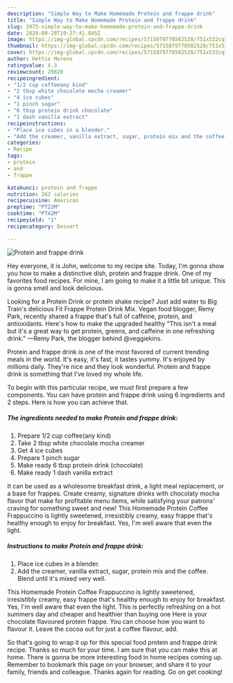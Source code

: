 ```yaml
---
description: "Simple Way to Make Homemade Protein and frappe drink"
title: "Simple Way to Make Homemade Protein and frappe drink"
slug: 3975-simple-way-to-make-homemade-protein-and-frappe-drink
date: 2020-09-28T19:27:41.845Z
image: https://img-global.cpcdn.com/recipes/5715879778582528/751x532cq70/protein-and-frappe-drink-recipe-main-photo.jpg
thumbnail: https://img-global.cpcdn.com/recipes/5715879778582528/751x532cq70/protein-and-frappe-drink-recipe-main-photo.jpg
cover: https://img-global.cpcdn.com/recipes/5715879778582528/751x532cq70/protein-and-frappe-drink-recipe-main-photo.jpg
author: Hettie Moreno
ratingvalue: 4.3
reviewcount: 29828
recipeingredient:
- "1/2 cup coffeeany kind"
- "2 tbsp white chocolate mocha creamer"
- "4 ice cubes"
- "1 pinch sugar"
- "6 tbsp protein drink chocolate"
- "1 dash vanilla extract"
recipeinstructions:
- "Place ice cubes in a blender."
- "Add the creamer, vanilla extract, sugar, protein mix and the coffee. Blend until it&#39;s mixed very well."
categories:
- Recipe
tags:
- protein
- and
- frappe

katakunci: protein and frappe 
nutrition: 262 calories
recipecuisine: American
preptime: "PT22M"
cooktime: "PT42M"
recipeyield: "1"
recipecategory: Dessert

---
```



![Protein and frappe drink](https://img-global.cpcdn.com/recipes/5715879778582528/751x532cq70/protein-and-frappe-drink-recipe-main-photo.jpg)

Hey everyone, it is John, welcome to my recipe site. Today, I'm gonna show you how to make a distinctive dish, protein and frappe drink. One of my favorites food recipes. For mine, I am going to make it a little bit unique. This is gonna smell and look delicious.

Looking for a Protein Drink or protein shake recipe? Just add water to Big Train&#39;s delicious Fit Frappe Protein Drink Mix. Vegan food blogger, Remy Park, recently shared a frappe that&#39;s full of caffeine, protein, and antioxidants. Here&#39;s how to make the upgraded healthy &#34;This isn&#39;t a meal but it&#39;s a great way to get protein, greens, and caffeine in one refreshing drink.&#34; —Remy Park, the blogger behind @veggiekins.

Protein and frappe drink is one of the most favored of current trending meals in the world. It's easy, it's fast, it tastes yummy. It's enjoyed by millions daily. They're nice and they look wonderful. Protein and frappe drink is something that I've loved my whole life.


To begin with this particular recipe, we must first prepare a few components. You can have protein and frappe drink using 6 ingredients and 2 steps. Here is how you can achieve that.

<!--inarticleads1-->

##### The ingredients needed to make Protein and frappe drink:

1. Prepare 1/2 cup coffee(any kind)
1. Take 2 tbsp white chocolate mocha creamer
1. Get 4 ice cubes
1. Prepare 1 pinch sugar
1. Make ready 6 tbsp protein drink (chocolate)
1. Make ready 1 dash vanilla extract


It can be used as a wholesome breakfast drink, a light meal replacement, or a base for frappes. Create creamy, signature drinks with chocolaty mocha flavor that make for profitable menu items, while satisfying your patrons&#39; craving for something sweet and new! This Homemade Protein Coffee Frappuccino is lightly sweetened, irresistibly creamy, easy frappe that&#39;s healthy enough to enjoy for breakfast. Yes, I&#39;m well aware that even the light. 

<!--inarticleads2-->

##### Instructions to make Protein and frappe drink:

1. Place ice cubes in a blender.
1. Add the creamer, vanilla extract, sugar, protein mix and the coffee. Blend until it&#39;s mixed very well.


This Homemade Protein Coffee Frappuccino is lightly sweetened, irresistibly creamy, easy frappe that&#39;s healthy enough to enjoy for breakfast. Yes, I&#39;m well aware that even the light. This is perfectly refreshing on a hot summers day and cheaper and healthier than buying one Here is your chocolate flavoured protein frappe. You can choose how you want to flavour it. Leave the cocoa out for just a coffee flavour, add. 

So that's going to wrap it up for this special food protein and frappe drink recipe. Thanks so much for your time. I am sure that you can make this at home. There is gonna be more interesting food in home recipes coming up. Remember to bookmark this page on your browser, and share it to your family, friends and colleague. Thanks again for reading. Go on get cooking!
